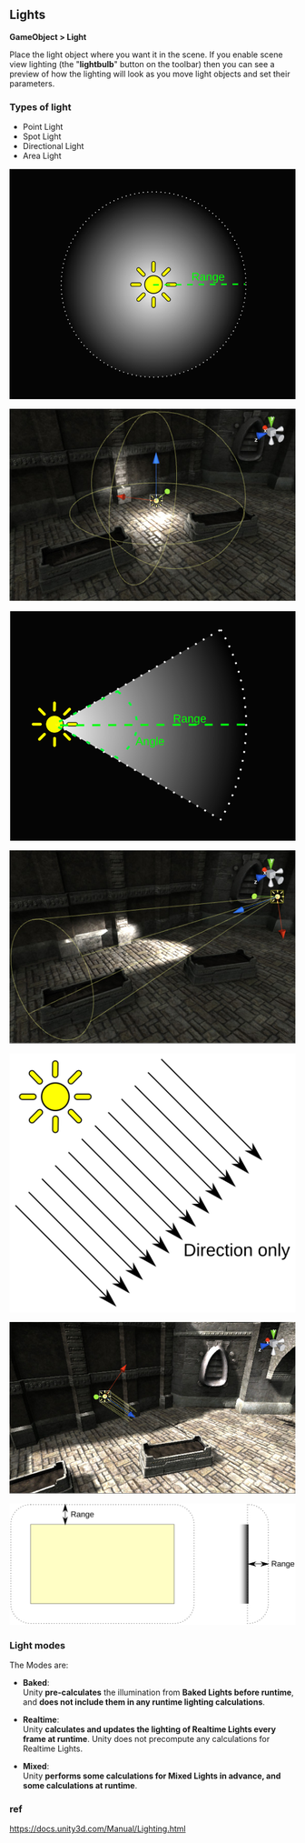 ## Lights


**GameObject > Light**
 
Place the light object where you want it in the scene. If you enable scene view lighting (the "**lightbulb**" button on the toolbar) then you can see a preview of how the lighting will look as you move light objects and set their parameters.

### Types of light
- Point Light
- Spot Light
- Directional Light
- Area Light

![](./img/PointLightDiagram.svg)

![](./img/Light-Point.jpg)

![](./img/SpotLightDiagram.svg)

![](./img/Light-Spot.jpg)

![](./img/DirectionalLightDiagram.svg)

![](./img/Light-Direct.jpg)

![](./img/AreaLightDiagram.svg)


### Light modes
The Modes are:

- **Baked**: \
  Unity **pre-calculates** the illumination from **Baked Lights before runtime**, and **does not include them in any runtime lighting calculations**.
  
- **Realtime**: \
  Unity **calculates and updates the lighting of Realtime Lights every frame at runtime**. Unity does not precompute any calculations for Realtime Lights.
  
- **Mixed**: \
  Unity **performs some calculations for Mixed Lights in advance, and some calculations at runtime**. 

### ref
https://docs.unity3d.com/Manual/Lighting.html


